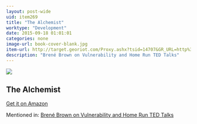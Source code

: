 ```yaml
---
layout: post-wide
uid: item269
title: "The Alchemist"
worktype: "Development"
date: 2015-09-18 01:01:01
categories: none
image-url: book-cover-blank.jpg
item-url: http://target.georiot.com/Proxy.ashx?tsid=14707&GR_URL=http%3A%2F%2Fwww.amazon.com%2FThe-Alchemist-Paulo-Coelho%2Fdp%2F0061122416%2F
description: "Brené Brown on Vulnerability and Home Run TED Talks"
---
```

<a href="http://target.georiot.com/Proxy.ashx?tsid=14707&GR_URL=http%3A%2F%2Fwww.amazon.com%2FThe-Alchemist-Paulo-Coelho%2Fdp%2F0061122416%2F" target="blank"><img src="../../../../img/thumbs/book-cover-blank.jpg" class="prod-img"></a>
<h2>The Alchemist</h2>
<p><a href="http://target.georiot.com/Proxy.ashx?tsid=14707&GR_URL=http%3A%2F%2Fwww.amazon.com%2FThe-Alchemist-Paulo-Coelho%2Fdp%2F0061122416%2F" target="blank">Get it on Amazon</a><p>
<p>Mentioned in: <a href="http://fourhourworkweek.com/2015/08/28/brene-brown-on-vulnerability-and-home-run-ted-talks/" target="blank">Brené Brown on Vulnerability and Home Run TED Talks</a></p>
